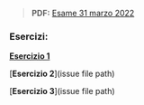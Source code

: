 > **PDF:** [Esame 31 marzo 2022](/Esami/2022/esameMarzo2022_conSol.pdf)

### Esercizi:

[**Esercizio 1**](/../../issues/24)

[**Esercizio 2**](issue file path)

[**Esercizio 3**](issue file path)
